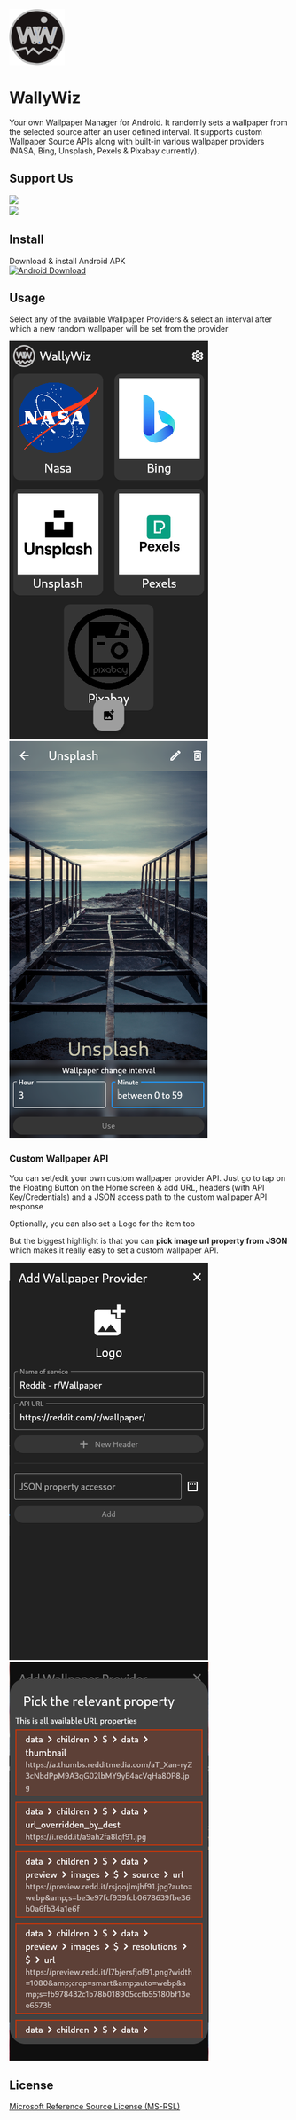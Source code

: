 <img src="/assets/logo.svg" alt="Logo" width="100px"/> 

# WallyWiz

Your own Wallpaper Manager for Android. It randomly sets a wallpaper from the selected source after an user defined interval. It supports custom Wallpaper Source APIs along with built-in various wallpaper providers (NASA, Bing, Unsplash, Pexels & Pixabay currently).


## Support Us
<a href="https://www.buymeacoffee.com/krtirtho">
<img src="https://img.buymeacoffee.com/button-api/?text=Buy me a coffee&emoji=&slug=krtirtho&button_colour=FF5F5F&font_colour=ffffff&font_family=Inter&outline_colour=000000&coffee_colour=FFDD00" />
</a>
<br/>
<a href="https://patreon.com/krtirtho"><img src="https://user-images.githubusercontent.com/61944859/180249027-678b01b8-c336-451e-b147-6d84a5b9d0e7.png" width="250"/></a>

## Install

Download & install Android APK
<br/>
[<img width='240' alt='Android Download' src='https://www.remcsteuben.com/sites/default/files/images/apkdaddy%20download.png'/>](https://github.com/KRTirtho/wallywiz/releases/latest/download/wallywiz-all-arch.apk)


## Usage

Select any of the available Wallpaper Providers & select an interval after which a new random wallpaper will be set from the provider

![Screenshot-1](/assets/screenshot-1.png)
![Screenshot-2](/assets/screenshot-2.png)

### Custom Wallpaper API
You can set/edit your own custom wallpaper provider API. Just go to tap on the Floating Button on the Home screen & add URL, headers (with API Key/Credentials) and a JSON access path to the custom wallpaper API response

Optionally, you can also set a Logo for the item too

But the biggest highlight is that you can **pick image url property from JSON** which makes it really easy to set a custom wallpaper API.

![Screenshot-3](/assets/screenshot-3.png)
![Screenshot-3](/assets/screenshot-4.png)

## License

[Microsoft Reference Source License (MS-RSL)](/LICENSE)


